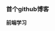 <!DOCTYP hmtl>
<html>
<body>
<h3>首个github博客</h3>

<div style="bankground-color:red">
  <p style="font-weight:bold">前端学习</p>
</div>
</body>
</html>
